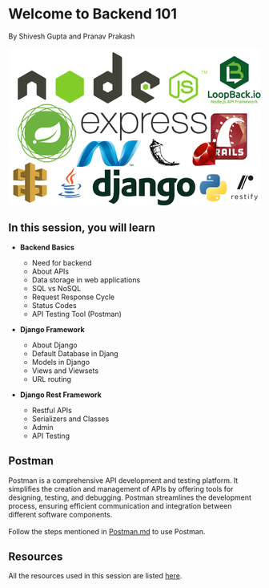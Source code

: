 # Welcome to Backend 101 

By Shivesh Gupta and Pranav Prakash

![ALTText](assets/backend.png)



## In this session, you will learn

- **Backend Basics**
  - Need for backend
  - About APIs
  - Data storage in web applications
  - SQL vs NoSQL
  - Request Response Cycle
  - Status Codes
  - API Testing Tool (Postman)

- **Django Framework**
  - About Django 
  - Default Database in Djang
  - Models in Django
  - Views and Viewsets
  - URL routing
  
- **Django Rest Framework**
  - Restful APIs
  - Serializers and Classes
  - Admin
  - API Testing

## Postman
Postman is a comprehensive API development and testing platform. It simplifies the creation and management of APIs by offering tools for designing, testing, and debugging. Postman streamlines the development process, ensuring efficient communication and integration between different software components.<br><br>
Follow the steps mentioned in [Postman.md](Postman.md) to use Postman.

## Resources
All the resources used in this session are listed [here](resources.md).

